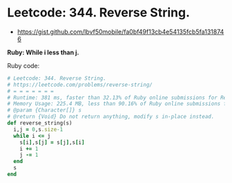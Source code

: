 # Leetcode: 344. Reverse String. 

- https://gist.github.com/lbvf50mobile/fa0bf49f13cb4e54135fcb5fa1318746
 
**Ruby: While i less than j.**

Ruby code:
```Ruby
# Leetcode: 344. Reverse String. 
# https://leetcode.com/problems/reverse-string/
# = = = = = = =
# Runtime: 381 ms, faster than 32.13% of Ruby online submissions for Reverse String.
# Memory Usage: 225.4 MB, less than 90.16% of Ruby online submissions for Reverse String.
# @param {Character[]} s
# @return {Void} Do not return anything, modify s in-place instead.
def reverse_string(s)
  i,j = 0,s.size-1
  while i <= j
    s[i],s[j] = s[j],s[i]
    i += 1
    j -= 1
  end
  s
end
```
